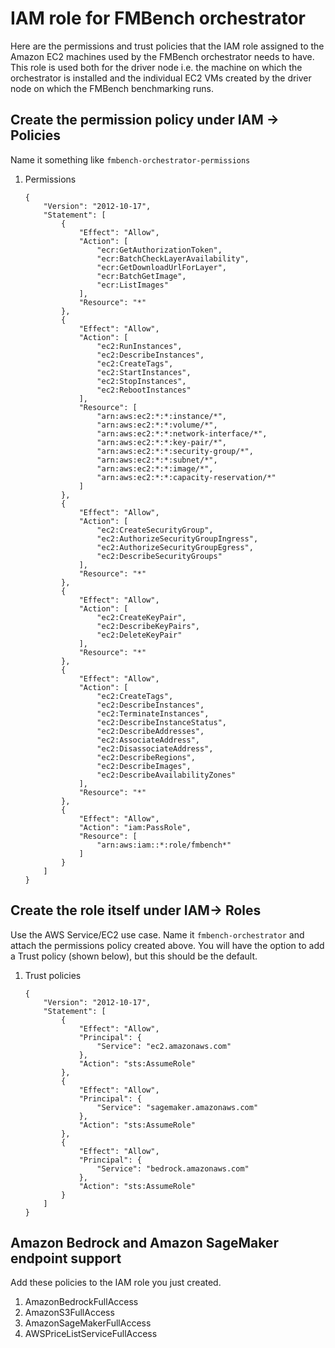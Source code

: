 # IAM role for FMBench orchestrator

Here are the permissions and trust policies that the IAM role assigned to the Amazon EC2 machines used by the FMBench orchestrator needs to have. This role is used both for the driver node i.e. the machine on which the orchestrator is installed and the individual EC2 VMs created by the driver node on which the FMBench benchmarking runs.

## Create the permission policy under IAM -> Policies 

Name it something like ```fmbench-orchestrator-permissions```

1. Permissions 

    ```{.bash}
    {
        "Version": "2012-10-17",
        "Statement": [
            {
                "Effect": "Allow",
                "Action": [
                    "ecr:GetAuthorizationToken",
                    "ecr:BatchCheckLayerAvailability",
                    "ecr:GetDownloadUrlForLayer",
                    "ecr:BatchGetImage",
                    "ecr:ListImages"
                ],
                "Resource": "*"
            },
            {
                "Effect": "Allow",
                "Action": [
                    "ec2:RunInstances",
                    "ec2:DescribeInstances",
                    "ec2:CreateTags",
                    "ec2:StartInstances",
                    "ec2:StopInstances",
                    "ec2:RebootInstances"
                ],
                "Resource": [
                    "arn:aws:ec2:*:*:instance/*",
                    "arn:aws:ec2:*:*:volume/*",
                    "arn:aws:ec2:*:*:network-interface/*",
                    "arn:aws:ec2:*:*:key-pair/*",
                    "arn:aws:ec2:*:*:security-group/*",
                    "arn:aws:ec2:*:*:subnet/*",
                    "arn:aws:ec2:*:*:image/*",
                    "arn:aws:ec2:*:*:capacity-reservation/*"
                ]
            },
            {
                "Effect": "Allow",
                "Action": [
                    "ec2:CreateSecurityGroup",
                    "ec2:AuthorizeSecurityGroupIngress",
                    "ec2:AuthorizeSecurityGroupEgress",
                    "ec2:DescribeSecurityGroups"
                ],
                "Resource": "*"
            },
            {
                "Effect": "Allow",
                "Action": [
                    "ec2:CreateKeyPair",
                    "ec2:DescribeKeyPairs",
                    "ec2:DeleteKeyPair"
                ],
                "Resource": "*"
            },
            {
                "Effect": "Allow",
                "Action": [
                    "ec2:CreateTags",
                    "ec2:DescribeInstances",
                    "ec2:TerminateInstances",
                    "ec2:DescribeInstanceStatus",
                    "ec2:DescribeAddresses",
                    "ec2:AssociateAddress",
                    "ec2:DisassociateAddress",
                    "ec2:DescribeRegions",
                    "ec2:DescribeImages",
                    "ec2:DescribeAvailabilityZones"
                ],
                "Resource": "*"
            },
            {
                "Effect": "Allow",
                "Action": "iam:PassRole",
                "Resource": [
                    "arn:aws:iam::*:role/fmbench*"
                ]
            }
        ]
    }
    ```

## Create the role itself under IAM-> Roles

Use the AWS Service/EC2 use case.  Name it ```fmbench-orchestrator``` and attach the permissions policy created above.  You will have the option to add a Trust policy (shown below), but this should be the default.
1. Trust policies

    ```{.bash}
    {
        "Version": "2012-10-17",
        "Statement": [
            {
                "Effect": "Allow",
                "Principal": {
                    "Service": "ec2.amazonaws.com"
                },
                "Action": "sts:AssumeRole"
            },
            {
                "Effect": "Allow",
                "Principal": {
                    "Service": "sagemaker.amazonaws.com"
                },
                "Action": "sts:AssumeRole"
            },
            {
                "Effect": "Allow",
                "Principal": {
                    "Service": "bedrock.amazonaws.com"
                },
                "Action": "sts:AssumeRole"
            }
        ]
    }
    ```


## Amazon Bedrock and Amazon SageMaker endpoint support

Add these policies to the IAM role you just created.

1. AmazonBedrockFullAccess
1. AmazonS3FullAccess
1. AmazonSageMakerFullAccess
1. AWSPriceListServiceFullAccess
